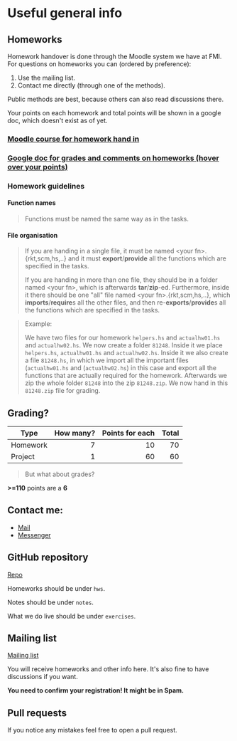 # Useful general info

## Homeworks

Homework handover is done through the Moodle system we have at FMI.
For questions on homeworks you can (ordered by preference):

1. Use the mailing list.
2. Contact me directly (through one of the methods).

Public methods are best, because others can also read discussions there.

Your points on each homework and total points will be shown in a google doc, which doesn't exist as of yet.


### [Moodle course for homework hand in]

### [Google doc for grades and comments on homeworks (hover over your points)]

### Homework guidelines

#### Function names
>    Functions must be named the same way as in the tasks.

#### File organisation
>    If you are handing in a single file, it must be named \<your fn\>.{rkt,scm,hs,..} and it must **export**/**provide** all the functions
>    which are specified in the tasks.
>
>    If you are handing in more than one file, they should be in a folder named \<your fn\>, which is afterwards **tar**/**zip**-ed.
>    Furthermore, inside it there should be one "all" file named \<your fn\>.{rkt,scm,hs,..}, which **imports**/**require**s all the other files,
>    and then re-**exports**/**provide**s all the functions which are specified in the tasks.

>    Example:
>
>    We have two files for our homework `helpers.hs` and `actualhw01.hs` and `actualhw02.hs`.
>    We now create a folder `81248`. Inside it we place `helpers.hs`,
>    `actualhw01.hs` and `actualhw02.hs`. Inside it we also create a file `81248.hs`,
>    in which we import all the important files (`actualhw01.hs` and (`actualhw02.hs`) in this case
>    and export all the functions that are actually required for the homework. Afterwards we zip the whole folder `81248`
>    into the zip `81248.zip`. We now hand in this `81248.zip` file for grading.




## Grading?

| Type     | How many? | Points for each | Total |
| -------- |----------:| ---------------:|------:|
| Homework | 7         | 10              | 70    |
| Project  | 1         | 60              | 60    |

> But what about grades?

**>=110** points are a **6**

## Contact me:

* [Mail]
* [Messenger]

## GitHub repository

[Repo]

Homeworks should be under `hws`.

Notes should be under `notes`.

What we do live should be under `exercises`.

## Mailing list

[Mailing list]

You will receive homeworks and other info here.
It's also fine to have discussions if you want.

**You need to confirm your registration! It might be in Spam.**

## Pull requests

If you notice any mistakes feel free to open a pull request.


[Mail]: mailto:godzbanebane@gmail.com
[Messenger]: https://www.facebook.com/g.lyubenov78
[Repo]: https://github.com/googleson78/fp-pract1819
[Mailing list]: https://lists.uni-sofia.bg/cgi-bin/mailman/listinfo/fpract
[Moodle course for homework hand in]: https://learn.fmi.uni-sofia.bg/course/view.php?id=4681
[Google doc for grades and comments on homeworks (hover over your points)]: https://docs.google.com/spreadsheets/d/1fkqtbtaaxRHx1f26lZM8XrM8bHdh7MHcZoagP5vSYW8
